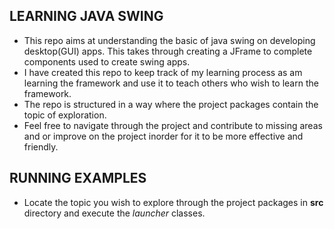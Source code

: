 ## LEARNING JAVA SWING
- This repo aims at understanding the basic of java swing
on developing desktop(GUI) apps. This takes through creating a JFrame to complete components
used to create swing apps.
- I have created this repo to keep track of my learning process as am learning the framework and use it to teach others who wish to learn the framework.
- The repo is structured in a way where the project packages contain the topic of exploration.
- Feel free to navigate through the project and contribute to missing areas and or improve on the project inorder for it to be more effective and friendly.

## RUNNING EXAMPLES
- Locate the topic you wish to explore through the project packages in **src** directory and execute the _launcher_ classes.